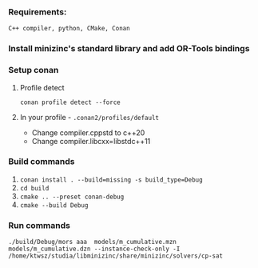 ### Requirements:
    C++ compiler, python, CMake, Conan

### Install minizinc's standard library and add OR-Tools bindings

### Setup conan
1. Profile detect

    `conan profile detect --force`
2. In your profile - `.conan2/profiles/default`
    * Change compiler.cppstd to c++20
    * Change compiler.libcxx=libstdc++11


### Build commands
1. `conan install . --build=missing -s build_type=Debug`
2. `cd build`
3. `cmake .. --preset conan-debug`
4. `cmake --build Debug`


### Run commands
`./build/Debug/mors aaa  models/m_cumulative.mzn models/m_cumulative.dzn --instance-check-only -I /home/ktwsz/studia/libminizinc/share/minizinc/solvers/cp-sat`
